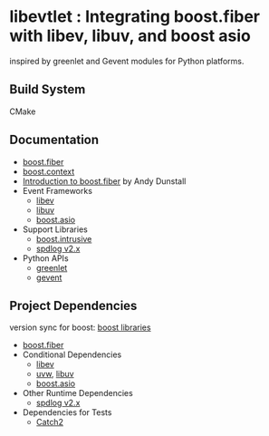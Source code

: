 # libevtlet : Integrating boost.fiber with libev, libuv, and boost asio

inspired by greenlet and Gevent modules for Python platforms.

## Build System

CMake

## Documentation

- [boost.fiber][boost.fiber]
- [boost.context][boost.context]
- [Introduction to boost.fiber][fiber-notes] by Andy Dunstall
- Event Frameworks
  - [libev][libev]
  - [libuv][libuv]
  - [boost.asio][boost.asio]
- Support Libraries
  - [boost.intrusive][boost.intrusive]
  - [spdlog v2.x][spdlog2]
- Python APIs
  - [greenlet][greenlet]
  - [gevent][gevent]

## Project Dependencies

version sync for boost: [boost libraries][boost-lib]

- [boost.fiber][boost.fiber-src]
- Conditional Dependencies
  - [libev][libev-src]
  - [uvw][uvw], [libuv][libuv-src]
  - [boost.asio][boost.asio]
- Other Runtime Dependencies
  - [spdlog v2.x][spdlog2]
- Dependencies for Tests
  - [Catch2][catch2-src]

[boost-lib]: https://github.com/boostorg/boost/tree/master/libs
[boost.fiber]: https://live.boost.org/doc/libs/1_88_0/libs/fiber/doc/html/index.html
[boost.fiber-src]: https://github.com/boostorg/fiber
[boost.context]: https://live.boost.org/doc/libs/1_88_0/libs/context/doc/html/index.html
[boost.asio]: https://www.boost.org/doc/libs/1_88_0/doc/html/boost_asio.html
[boost.intrusive]: https://www.boost.org/doc/libs/1_88_0/doc/html/intrusive.html
[libev]: https://metacpan.org/dist/EV/view/libev/ev.pod
[libev-src]: https://software.schmorp.de/pkg/libev.html
[libuv]: https://libuv.org/
[libuv-src]: https://github.com/libuv/libuv
[uvw]: https://github.com/skypjack/uvw
[spdlog2]: https://github.com/gabime/spdlog/tree/v2.x
[greenlet]: https://greenlet.readthedocs.io/en/latest/
[gevent]: https://www.gevent.org/
[catch2-src]: https://github.com/catchorg/Catch2/
[fiber-notes]: https://andydunstall.medium.com/boost-fibers-7c262bb3057d
